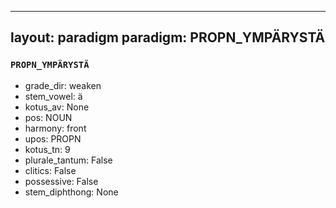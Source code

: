
---
layout: paradigm
paradigm: PROPN_YMPÄRYSTÄ
---
### ` PROPN_YMPÄRYSTÄ `


* grade_dir: weaken
* stem_vowel: ä
* kotus_av: None
* pos: NOUN
* harmony: front
* upos: PROPN
* kotus_tn: 9
* plurale_tantum: False
* clitics: False
* possessive: False
* stem_diphthong: None
